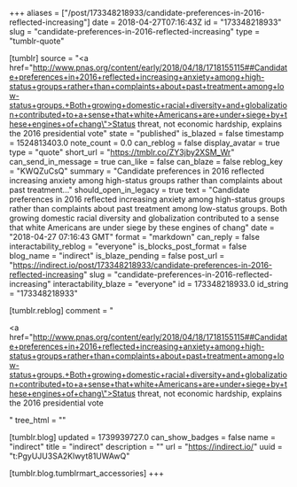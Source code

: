 +++
aliases = ["/post/173348218933/candidate-preferences-in-2016-reflected-increasing"]
date = 2018-04-27T07:16:43Z
id = "173348218933"
slug = "candidate-preferences-in-2016-reflected-increasing"
type = "tumblr-quote"

[tumblr]
source = "<a href=\"http://www.pnas.org/content/early/2018/04/18/1718155115##Candidate+preferences+in+2016+reflected+increasing+anxiety+among+high-status+groups+rather+than+complaints+about+past+treatment+among+low-status+groups.+Both+growing+domestic+racial+diversity+and+globalization+contributed+to+a+sense+that+white+Americans+are+under+siege+by+these+engines+of+chang\">Status threat, not economic hardship, explains the 2016 presidential vote</a>"
state = "published"
is_blazed = false
timestamp = 1524813403.0
note_count = 0.0
can_reblog = false
display_avatar = true
type = "quote"
short_url = "https://tmblr.co/ZY3jby2XSM_Wr"
can_send_in_message = true
can_like = false
can_blaze = false
reblog_key = "KWQZuCsQ"
summary = "Candidate preferences in 2016 reflected increasing anxiety among high-status groups rather than complaints about past treatment..."
should_open_in_legacy = true
text = "Candidate preferences in 2016 reflected increasing anxiety among high-status groups rather than complaints about past treatment among low-status groups. Both growing domestic racial diversity and globalization contributed to a sense that white Americans are under siege by these engines of chang"
date = "2018-04-27 07:16:43 GMT"
format = "markdown"
can_reply = false
interactability_reblog = "everyone"
is_blocks_post_format = false
blog_name = "indirect"
is_blaze_pending = false
post_url = "https://indirect.io/post/173348218933/candidate-preferences-in-2016-reflected-increasing"
slug = "candidate-preferences-in-2016-reflected-increasing"
interactability_blaze = "everyone"
id = 173348218933.0
id_string = "173348218933"

[tumblr.reblog]
comment = "<p><a href=\"http://www.pnas.org/content/early/2018/04/18/1718155115##Candidate+preferences+in+2016+reflected+increasing+anxiety+among+high-status+groups+rather+than+complaints+about+past+treatment+among+low-status+groups.+Both+growing+domestic+racial+diversity+and+globalization+contributed+to+a+sense+that+white+Americans+are+under+siege+by+these+engines+of+chang\">Status threat, not economic hardship, explains the 2016 presidential vote</a></p>"
tree_html = ""

[tumblr.blog]
updated = 1739939727.0
can_show_badges = false
name = "indirect"
title = "indirect"
description = ""
url = "https://indirect.io/"
uuid = "t:PgyUJU3SA2Klwyt81UWAwQ"

[tumblr.blog.tumblrmart_accessories]
+++
